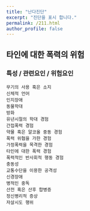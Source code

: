 ```yaml
---
title: "난다진단"
excerpt: "진단을 표시 합니다."
permalink: /211.html
author_profile: false
---
```

## 타인에 대한 폭력의 위험



### 특성 / 관련요인 / 위험요인

>   

    무기의 사용 혹은 소지
    신체적 언어
    인지장애
    동물학대
    방화
    유년시절의 학대 경험
    간접폭력 경험
    약물 혹은 알코올 중동 경험
    폭력 위협을 가한 경험
    가정폭력을 목격한 경험
    타인에 대한 폭력 경험
    폭력적인 반사회적 행동 경험
    충동성
    교통수단을 이용한 공격성
    신경장애
    병적인 중독
    산전 혹은 산후 합병증
    정신병리적 증상
    자살시도 행위
